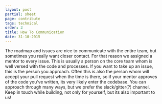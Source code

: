 ```yaml
---
layout: post
partial: sheet
page: contribute
tags: technical
order: 3
title: How To Communication
date: 31-10-2015
---
```

The roadmap and issues are nice to communicate with the entire team, but sometimes you really want closer contact. For that reason we assigned a mentor to every issue. This is usually a person on the core team whom is well versed with the code and processes. If you want to take up an issue, this is the person you approach. Often this is also the person whom will accept your pull request when the time is there, so if your mentor approves of the code you’ve written, its very likely enter the codebase. You can approach through many ways, but we prefer the slack/gitter(?) channel. Keep in touch while building, not only for yourself, but its also important to us! 